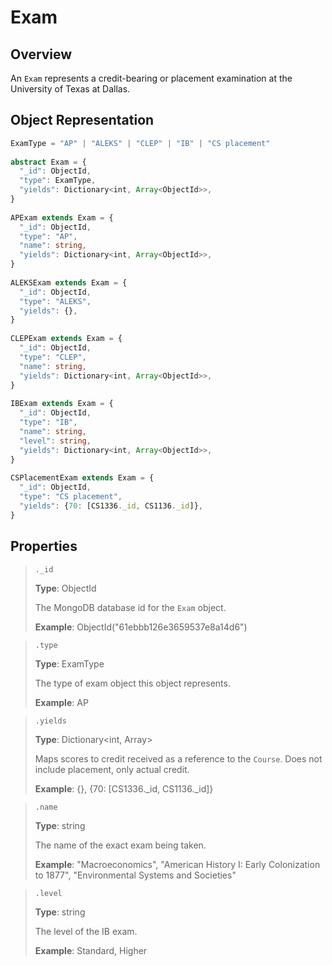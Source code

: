 # Exam
## Overview
  
An `Exam` represents a credit-bearing or placement examination at the University of Texas at Dallas.
  
## Object Representation
```ts
ExamType = "AP" | "ALEKS" | "CLEP" | "IB" | "CS placement"
  
abstract Exam = {
  "_id": ObjectId,
  "type": ExamType,
  "yields": Dictionary<int, Array<ObjectId>>,
}
  
APExam extends Exam = {
  "_id": ObjectId,
  "type": "AP",
  "name": string,
  "yields": Dictionary<int, Array<ObjectId>>,
}
  
ALEKSExam extends Exam = {
  "_id": ObjectId,
  "type": "ALEKS",
  "yields": {},
}
  
CLEPExam extends Exam = {
  "_id": ObjectId,
  "type": "CLEP",
  "name": string,
  "yields": Dictionary<int, Array<ObjectId>>,
}
 
IBExam extends Exam = {
  "_id": ObjectId,
  "type": "IB",
  "name": string,
  "level": string,
  "yields": Dictionary<int, Array<ObjectId>>,
}
  
CSPlacementExam extends Exam = {
  "_id": ObjectId,
  "type": "CS placement",
  "yields": {70: [CS1336._id, CS1136._id]},
}
```

## Properties
> `._id`
> 
> **Type**: ObjectId
> 
> The MongoDB database id for the `Exam` object.
>
> **Example**: ObjectId("61ebbb126e3659537e8a14d6")
  
> `.type`
> 
> **Type**: ExamType
> 
> The type of exam object this object represents.
>
> **Example**: AP
  
> `.yields`
> 
> **Type**: Dictionary<int, Array<ObjectId>>
> 
> Maps scores to credit received as a reference to the `Course`. Does not include placement, only actual credit.
>
> **Example**: {}, {70: [CS1336._id, CS1136._id]}
  
> `.name`
> 
> **Type**: string
> 
> The name of the exact exam being taken.
>
> **Example**: "Macroeconomics", "American History I: Early Colonization to 1877", "Environmental Systems
and Societies"
  
> `.level`
> 
> **Type**: string
> 
> The level of the IB exam.
>
> **Example**: Standard, Higher
